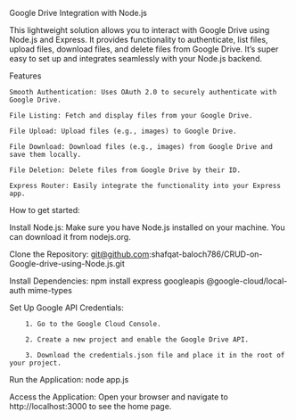 Google Drive Integration with Node.js

This lightweight solution allows you to interact with Google Drive using Node.js and Express. It provides functionality to authenticate, list files, upload files, download files, and delete files from Google Drive. It’s super easy to set up and integrates seamlessly with your Node.js backend.

Features

    Smooth Authentication: Uses OAuth 2.0 to securely authenticate with Google Drive.

    File Listing: Fetch and display files from your Google Drive.

    File Upload: Upload files (e.g., images) to Google Drive.

    File Download: Download files (e.g., images) from Google Drive and save them locally.

    File Deletion: Delete files from Google Drive by their ID.

    Express Router: Easily integrate the functionality into your Express app.

How to get started:

  Install Node.js: Make sure you have Node.js installed on your machine. You can download it from nodejs.org.

  Clone the Repository:
    git@github.com:shafqat-baloch786/CRUD-on-Google-drive-using-Node.js.git

  Install Dependencies:
  npm install express googleapis @google-cloud/local-auth mime-types

  Set Up Google API Credentials:
  
        1. Go to the Google Cloud Console.

        2. Create a new project and enable the Google Drive API.

        3. Download the credentials.json file and place it in the root of your project.

  Run the Application:
    node app.js

  Access the Application:
    Open your browser and navigate to http://localhost:3000 to see the home page.
